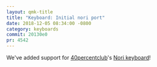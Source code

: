 ```yaml
---
layout: qmk-title
title: "Keyboard: Initial nori port"
date: 2018-12-05 08:34:00 -0800
category: keyboards
commit: 20130e0
pr: 4542
---
```


We've added support for [40percentclub](https://www.40percent.club)'s [Nori keyboard](https://www.40percent.club/2018/10/nori.html)!